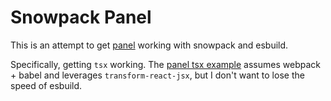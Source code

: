 # Snowpack Panel

This is an attempt to get [panel](https://github.com/mixpanel/panel/) working with snowpack and esbuild.

Specifically, getting `tsx` working. The [panel tsx example](https://github.com/mixpanel/panel/tree/master/examples/jsx) assumes webpack + babel and leverages `transform-react-jsx`, but I don't want to lose the speed of esbuild.
